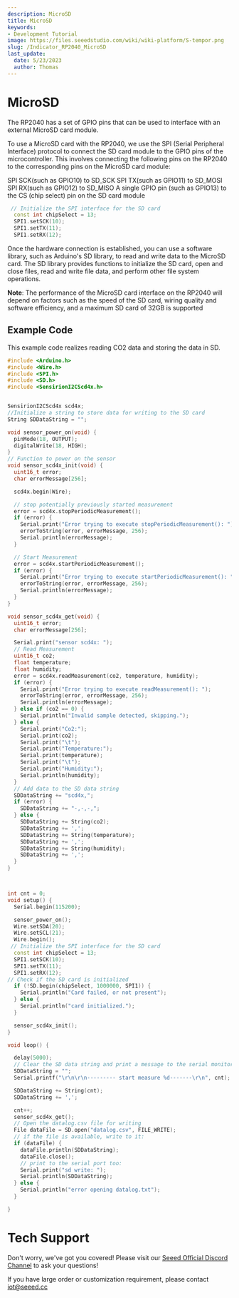 ```yaml
---
description: MicroSD
title: MicroSD
keywords:
- Development Tutorial
image: https://files.seeedstudio.com/wiki/wiki-platform/S-tempor.png
slug: /Indicator_RP2040_MicroSD
last_update:
  date: 5/23/2023
  author: Thomas
---
```

# **MicroSD**

The RP2040 has a set of GPIO pins that can be used to interface with an external MicroSD card module.

To use a MicroSD card with the RP2040, we use the SPI (Serial Peripheral Interface) protocol to connect the SD card module to the GPIO pins of the microcontroller. This involves connecting the following pins on the RP2040 to the corresponding pins on the MicroSD card module:

SPI SCK(such as GPIO10) to SD_SCK 
SPI TX(such as GPIO11) to SD_MOSI
SPI RX(such as GPIO12) to SD_MISO 
A single GPIO pin (such as GPIO13) to the CS (chip select) pin on the SD card module

```cpp
 // Initialize the SPI interface for the SD card
  const int chipSelect = 13;
  SPI1.setSCK(10);
  SPI1.setTX(11);
  SPI1.setRX(12);
```

Once the hardware connection is established, you can use a software library, such as Arduino's SD library, to read and write data to the MicroSD card. The SD library provides functions to initialize the SD card, open and close files, read and write file data, and perform other file system operations.

**Note**: The performance of the MicroSD card interface on the RP2040 will depend on factors such as the speed of the SD card, wiring quality and software efficiency, and a maximum SD card of 32GB is supported





## **Example Code**

This example code realizes reading CO2 data and storing the data in SD.

```cpp
#include <Arduino.h>
#include <Wire.h>
#include <SPI.h>
#include <SD.h>
#include <SensirionI2CScd4x.h>


SensirionI2CScd4x scd4x;
//Initialize a string to store data for writing to the SD card
String SDDataString = "";  

void sensor_power_on(void) {
  pinMode(18, OUTPUT);
  digitalWrite(18, HIGH);
}
// Function to power on the sensor
void sensor_scd4x_init(void) {
  uint16_t error;
  char errorMessage[256];

  scd4x.begin(Wire);

  // stop potentially previously started measurement
  error = scd4x.stopPeriodicMeasurement();
  if (error) {
    Serial.print("Error trying to execute stopPeriodicMeasurement(): ");
    errorToString(error, errorMessage, 256);
    Serial.println(errorMessage);
  }

  // Start Measurement
  error = scd4x.startPeriodicMeasurement();
  if (error) {
    Serial.print("Error trying to execute startPeriodicMeasurement(): ");
    errorToString(error, errorMessage, 256);
    Serial.println(errorMessage);
  }
}

void sensor_scd4x_get(void) {
  uint16_t error;
  char errorMessage[256];

  Serial.print("sensor scd4x: ");
  // Read Measurement
  uint16_t co2;
  float temperature;
  float humidity;
  error = scd4x.readMeasurement(co2, temperature, humidity);
  if (error) {
    Serial.print("Error trying to execute readMeasurement(): ");
    errorToString(error, errorMessage, 256);
    Serial.println(errorMessage);
  } else if (co2 == 0) {
    Serial.println("Invalid sample detected, skipping.");
  } else {
    Serial.print("Co2:");
    Serial.print(co2);
    Serial.print("\t");
    Serial.print("Temperature:");
    Serial.print(temperature);
    Serial.print("\t");
    Serial.print("Humidity:");
    Serial.println(humidity);
  }
  // Add data to the SD data string
  SDDataString += "scd4x,";
  if (error) {
    SDDataString += "-,-,-,";
  } else {
    SDDataString += String(co2);
    SDDataString += ',';
    SDDataString += String(temperature);
    SDDataString += ',';
    SDDataString += String(humidity);
    SDDataString += ',';
  }
}



int cnt = 0;
void setup() {
  Serial.begin(115200);

  sensor_power_on();
  Wire.setSDA(20);
  Wire.setSCL(21);
  Wire.begin();
 // Initialize the SPI interface for the SD card
  const int chipSelect = 13;
  SPI1.setSCK(10);
  SPI1.setTX(11);
  SPI1.setRX(12);
// Check if the SD card is initialized
  if (!SD.begin(chipSelect, 1000000, SPI1)) {
    Serial.println("Card failed, or not present");
  } else {
    Serial.println("card initialized.");
  }

  sensor_scd4x_init();
}

void loop() {

  delay(5000);
  // Clear the SD data string and print a message to the serial monitor
  SDDataString = "";
  Serial.printf("\r\n\r\n--------- start measure %d-------\r\n", cnt);

  SDDataString += String(cnt);
  SDDataString += ',';

  cnt++;
  sensor_scd4x_get();
  // Open the datalog.csv file for writing
  File dataFile = SD.open("datalog.csv", FILE_WRITE);
  // if the file is available, write to it:
  if (dataFile) {
    dataFile.println(SDDataString);
    dataFile.close();
    // print to the serial port too:
    Serial.print("sd write: ");
    Serial.println(SDDataString);
  } else {
    Serial.println("error opening datalog.txt");
  }

}


```


    
# **Tech Support**

Don't worry, we've got you covered! Please visit our [Seeed Official Discord Channel](https://discord.gg/cPpeuQMM) to ask your questions! 

If you have large order or customization requirement, please contact iot@seeed.cc